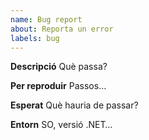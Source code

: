 ```yaml
---
name: Bug report
about: Reporta un error
labels: bug
---
```


**Descripció**
Què passa?

**Per reproduir**
Passos…

**Esperat**
Què hauria de passar?

**Entorn**
SO, versió .NET…
